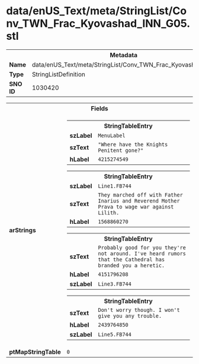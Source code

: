 <h1>data/enUS_Text/meta/StringList/Conv_TWN_Frac_Kyovashad_INN_G05.stl</h1><table><tr><th colspan="100%">Metadata</th></tr><tr><td><b>Name</b></td><td>data/enUS_Text/meta/StringList/Conv_TWN_Frac_Kyovashad_INN_G05.stl</td></tr><tr><td><b>Type</b></td><td>StringListDefinition</td></tr><tr><td><b>SNO ID</b></td><td>1030420</td></tr></table>

<table><tr><th colspan="100%">Fields</th></tr><tr><td><b>arStrings</b></td><td><table><tr><th colspan="100%">StringTableEntry</th></tr><tr><td><b>szLabel</b></td><td><code>MenuLabel</code></td></tr><tr><td><b>szText</b></td><td><code>"Where have the Knights Penitent gone?"</code></td></tr><tr><td><b>hLabel</b></td><td><code>4215274549</code></td></tr></table>


<table><tr><th colspan="100%">StringTableEntry</th></tr><tr><td><b>szLabel</b></td><td><code>Line1.FB744</code></td></tr><tr><td><b>szText</b></td><td><code>They marched off with Father Inarius and Reverend Mother Prava to wage war against Lilith.</code></td></tr><tr><td><b>hLabel</b></td><td><code>1568860270</code></td></tr></table>


<table><tr><th colspan="100%">StringTableEntry</th></tr><tr><td><b>szText</b></td><td><code>Probably good for you they're not around. I've heard rumors that the Cathedral has branded you a heretic.</code></td></tr><tr><td><b>hLabel</b></td><td><code>4151796208</code></td></tr><tr><td><b>szLabel</b></td><td><code>Line3.FB744</code></td></tr></table>


<table><tr><th colspan="100%">StringTableEntry</th></tr><tr><td><b>szText</b></td><td><code>Don't worry though. I won't give you any trouble.</code></td></tr><tr><td><b>hLabel</b></td><td><code>2439764850</code></td></tr><tr><td><b>szLabel</b></td><td><code>Line5.FB744</code></td></tr></table>


</td></tr><tr><td><b>ptMapStringTable</b></td><td><code>0</code></td></tr></table>

